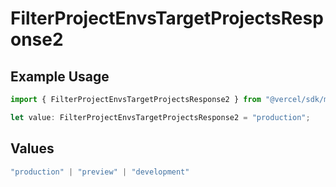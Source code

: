 # FilterProjectEnvsTargetProjectsResponse2

## Example Usage

```typescript
import { FilterProjectEnvsTargetProjectsResponse2 } from "@vercel/sdk/models/operations/filterprojectenvs.js";

let value: FilterProjectEnvsTargetProjectsResponse2 = "production";
```

## Values

```typescript
"production" | "preview" | "development"
```